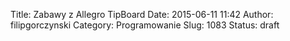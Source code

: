Title: Zabawy z Allegro TipBoard
Date: 2015-06-11 11:42
Author: filipgorczynski
Category: Programowanie
Slug: 1083
Status: draft


